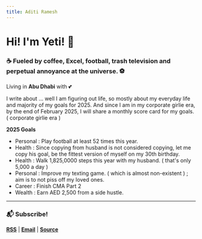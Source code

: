 ```yaml
---
title: Aditi Ramesh
---
```

# Hi! I'm Yeti! 🌟

### ☕ Fueled by coffee, Excel, football, trash television and perpetual annoyance at the universe. ⚽

Living in **Abu Dhabi** with 💕

I write about ... well I am figuring out life, so mostly about my everyday life and majority of my goals for 2025.  And since I am in my corporate girlie era, by the end of February 2025, I will share a monthly score card for my goals. ( corporate girlie era )

**2025 Goals** 

* Personal : Play football at least 52 times this year. 
* Health : Since copying from husband is not considered copying, let me copy his goal, be the fittest version of myself on my 30th birthday.
* Health : Walk 1,825,0000 steps this year with my husband. ( that's only 5,000 a day )
* Personal : Improve my texting game. ( which is almost non-existent ) ; aim is to not piss off my loved ones.
* Career : Finish CMA Part 2
* Wealth : Earn AED 2,500 from a side hustle.

- - -

### 📬 Subscribe!

**[RSS](/index.xml)** | **[Email](mailto:hello@tibetanyeti.com)** | **[Source](https://github.com/rishikeshsreehari/tibetanyeti)**
